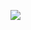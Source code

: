 ![](https://img3.akspic.ru/attachments/originals/5/1/1/3/7/173115-anime-simpatichnye_devushki_anime-devushka_gejmer-devchushki_devushka-kavajnaya-3840x2160.jpg)
